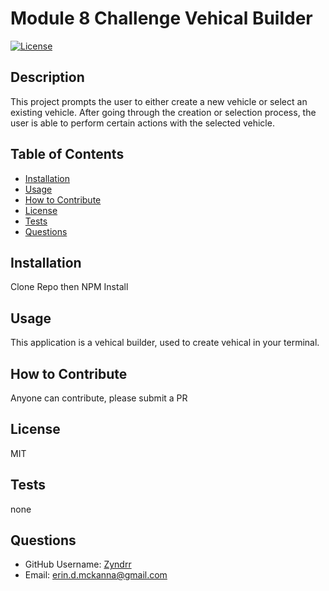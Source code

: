 # Module 8 Challenge Vehical Builder
[![License](https://img.shields.io/badge/License-MIT-blue.svg)](https://opensource.org/licenses/MIT)
## Description

This project prompts the user to either create a new vehicle or select an existing vehicle. After going through the creation or selection process, the user is able to perform certain actions with the selected vehicle.

## Table of Contents

- [Installation](#installation)
- [Usage](#usage)
- [How to Contribute](#how-to-contribute)
- [License](#license)
- [Tests](#tests)
- [Questions](#questions)

## Installation

Clone Repo then NPM Install

## Usage

This application is a vehical builder, used to create vehical in your terminal.

## How to Contribute

Anyone can contribute, please submit a PR

## License

MIT

## Tests

none

## Questions

- GitHub Username: [Zyndrr](https://github.com/Zyndrr)
- Email: [erin.d.mckanna@gmail.com](mailto:erin.d.mckanna@gmail.com)
